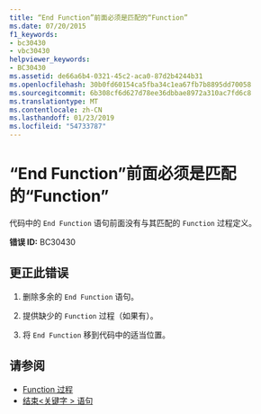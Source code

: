 ```yaml
---
title: “End Function”前面必须是匹配的“Function”
ms.date: 07/20/2015
f1_keywords:
- bc30430
- vbc30430
helpviewer_keywords:
- BC30430
ms.assetid: de66a6b4-0321-45c2-aca0-87d2b4244b31
ms.openlocfilehash: 30b0fd60154ca5fba34c1ea67fb7b8895dd70058
ms.sourcegitcommit: 6b308cf6d627d78ee36dbbae8972a310ac7fd6c8
ms.translationtype: MT
ms.contentlocale: zh-CN
ms.lasthandoff: 01/23/2019
ms.locfileid: "54733787"
---
```

# <a name="end-function-must-be-preceded-by-a-matching-function"></a>“End Function”前面必须是匹配的“Function”
代码中的 `End Function` 语句前面没有与其匹配的 `Function` 过程定义。  
  
 **错误 ID:** BC30430  
  
## <a name="to-correct-this-error"></a>更正此错误  
  
1.  删除多余的 `End Function` 语句。  
  
2.  提供缺少的 `Function` 过程（如果有）。  
  
3.  将 `End Function` 移到代码中的适当位置。  
  
## <a name="see-also"></a>请参阅
- [Function 过程](../../visual-basic/programming-guide/language-features/procedures/function-procedures.md)
- [结束\<关键字 > 语句](../../visual-basic/language-reference/statements/end-keyword-statement.md)
